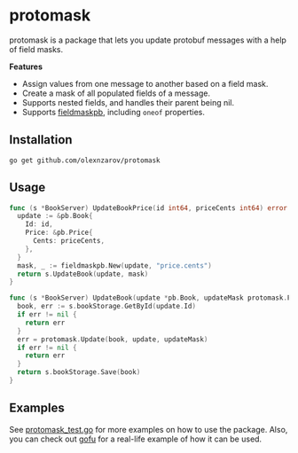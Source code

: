 # protomask

protomask is a package that lets you update protobuf messages with a help of field masks.

**Features**

- Assign values from one message to another based on a field mask.
- Create a mask of all populated fields of a message. 
- Supports nested fields, and handles their parent being nil.
- Supports [fieldmaskpb](https://google.golang.org/protobuf/types/known/), including `oneof` properties.

## Installation

`go get github.com/olexnzarov/protomask`

## Usage

```go
func (s *BookServer) UpdateBookPrice(id int64, priceCents int64) error {
  update := &pb.Book{
    Id: id,
    Price: &pb.Price{
      Cents: priceCents,
    },
  }
  mask, _ := fieldmaskpb.New(update, "price.cents")
  return s.UpdateBook(update, mask)
}

func (s *BookServer) UpdateBook(update *pb.Book, updateMask protomask.FieldMask) error {
  book, err := s.bookStorage.GetById(update.Id)
  if err != nil {
    return err
  }
  err = protomask.Update(book, update, updateMask)
  if err != nil {
    return err
  }
  return s.bookStorage.Save(book)
}
```

## Examples

See [protomask_test.go](./protomask_test.go) for more examples on how to use the package. Also, you can check out [gofu](https://github.com/olexnzarov/gofu) for a real-life example of how it can be used.